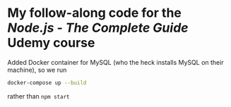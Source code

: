 #  My follow-along code for the *Node.js - The Complete Guide* Udemy course 

Added Docker container for MySQL (who the heck installs MySQL on their machine), so we run

```sh
docker-compose up --build
```

rather than `npm start`
